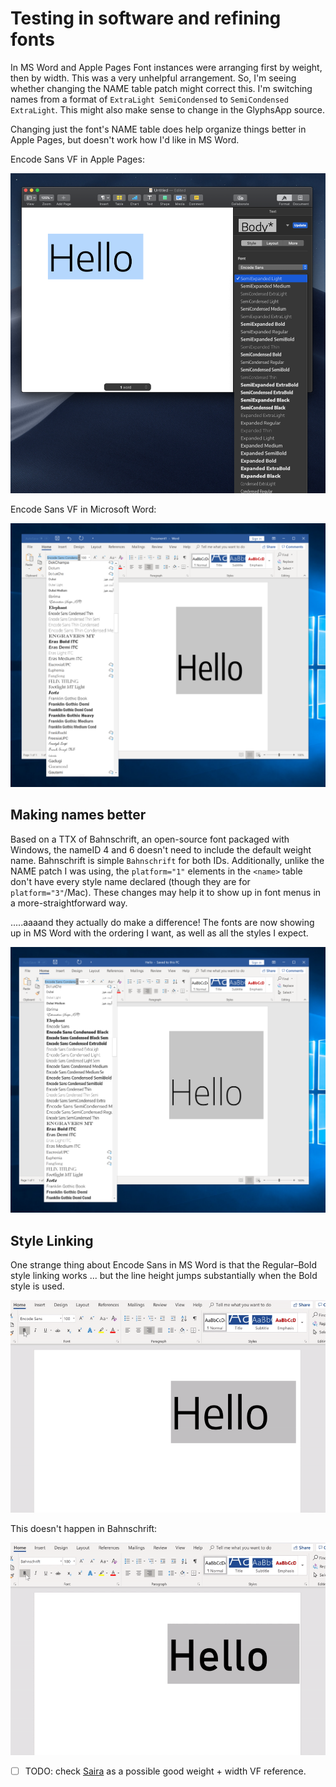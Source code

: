 # Testing in software and refining fonts

In MS Word and Apple Pages Font instances were arranging first by weight, then by width. This was a very unhelpful arrangement. So, I'm seeing whether changing the NAME table patch might correct this. I'm switching names from a format of `ExtraLight SemiCondensed` to `SemiCondensed ExtraLight`. This might also make sense to change in the GlyphsApp source. 

Changing just the font's NAME table does help organize things better in Apple Pages, but doesn't work how I'd like in MS Word.

Encode Sans VF in Apple Pages:

![](assets/2018-11-28-17-16-17.png)

Encode Sans VF in Microsoft Word:

![](assets/2018-11-28-17-19-38.png)

## Making names better

Based on a TTX of Bahnschrift, an open-source font packaged with Windows, the nameID 4 and 6 doesn't need to include the default weight name. Bahnschrift is simple `Bahnschrift` for both IDs. Additionally, unlike the NAME patch I was using, the `platform="1"` elements in the `<name>` table don't have every style name declared (though they are for `platform="3"`/Mac). These changes may help it to show up in font menus in a more-straightforward way.

.....aaaand they actually do make a difference! The fonts are now showing up in MS Word with the ordering I want, as well as all the styles I expect. 

![](assets/2018-11-28-17-52-19.png)

## Style Linking

One strange thing about Encode Sans in MS Word is that the Regular–Bold style linking works ... but the line height jumps substantially when the Bold style is used.

![](assets/ms-word-regular_bold.gif)

This doesn't happen in Bahnschrift:

![](assets/ms-word-bahnschrift-regular_bold.gif)


- [ ] TODO: check [Saira](https://github.com/m4rc1e/Saira-1/tree/master/SairaGF/sources) as a possible good weight + width VF reference.
